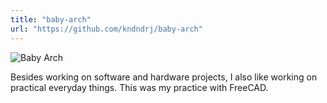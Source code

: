 ```yaml
---
title: "baby-arch"
url: "https://github.com/kndndrj/baby-arch"
---
```


![Baby Arch](https://raw.githubusercontent.com/kndndrj/baby-arch/master/images/baby_arch.jpg)

Besides working on software and hardware projects, I also like working on practical everyday things.
This was my practice with FreeCAD.
